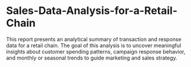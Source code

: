 # Sales-Data-Analysis-for-a-Retail-Chain
This report presents an analytical summary of transaction and response data for a retail chain. The goal of this analysis is to uncover meaningful insights about customer spending patterns, campaign response behavior, and monthly or seasonal trends to guide marketing and sales strategy.
